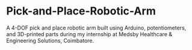 # Pick-and-Place-Robotic-Arm
A 4-DOF pick and place robotic arm built using Arduino, potentiometers, and 3D-printed parts during my internship at Medsby Healthcare &amp; Engineering Solutions, Coimbatore.
